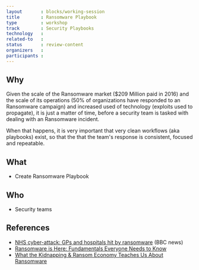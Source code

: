```yaml
---
layout       : blocks/working-session
title        : Ransomware Playbook
type         : workshop
track        : Security Playbooks
technology   :
related-to   :
status       : review-content
organizers   :
participants :
---
```


## Why

Given the scale of the Ransomware market ($209 Million paid in 2016) and the scale of its operations (50% of organizations
    have responded to an Ransomware campaign) and increased used of technology (exploits used to propagate), it is just a matter
    of time, before a security team is tasked with dealing with an Ransomware incident.

When that happens, it is very important that very clean workflows (aka playbooks) exist, so that the that the team's response
    is consistent, focused and repeatable.

## What

 - Create Ransomware Playbook

## Who

 - Security teams

## References

 - [NHS cyber-attack: GPs and hospitals hit by ransomware](http://www.bbc.co.uk/news/health-39899646) (BBC news)
 - [Ransomware is Here: Fundamentals Everyone Needs to Know](https://www.slideshare.net/jeremiahgrossman/ransomware-is-here-fundamentals-everyone-needs-to-know)
 - [What the Kidnapping & Ransom Economy Teaches Us About Ransomware](https://www.slideshare.net/jeremiahgrossman/what-the-kidnapping-ransom-economy-teaches-us-about-ransomware-75940725)